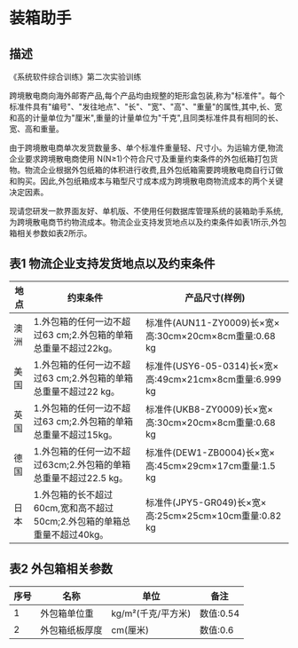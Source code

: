 # 装箱助手

## 描述

《系统软件综合训练》第二次实验训练

跨境散电商向海外邮寄产品,每个产品均由规整的矩形盒包装,称为"标准件"。每个标准件具有"编号"、"发往地点"、"长"、"宽"、"高"、"重量"的属性,其中,长、宽和高的计量单位为"厘米",重量的计量单位为"千克",且同类标准件具有相同的长、宽、高和重量。

由于跨境散电商单次发货数量多、单个标准件重量轻、尺寸小。为运输方便,物流企业要求跨境散电商使用 N(N≥1)个符合尺寸及重量约束条件的外包纸箱打包货物。物流企业根据外包纸箱的体积进行收费,且外包纸箱需要跨境散电商自行订做和购买。因此,外包纸箱成本与箱型尺寸成本成为跨境散电商物流成本的两个关键决定因素。

现请您研发一款界面友好、单机版、不使用任何数据库管理系统的装箱助手系统,为跨境散电商节约物流成本。物流企业支持发货地点以及约束条件如表1所示,外包箱相关参数如表2所示。

## 表1 物流企业支持发货地点以及约束条件

| 地点 | 约束条件 | 产品尺寸(样例) |
|---|---|---|
| 澳洲 | 1.外包箱的任何一边不超过63 cm;2.外包箱的单箱总重量不超过22kg。 | 标准件(AUN11-ZY0009)长×宽×高:30cm×20cm×8cm重量:0.68 kg |
| 美国 | 1.外包箱的任何一边不超过63 cm;2.外包箱的单箱总重量不超过22 kg。 | 标准件(USY6-05-0314)长×宽×高:49cm×21cm×8cm重量:6.999 kg |
| 英国 | 1.外包箱的任何一边不超过63 cm;2.外包箱的单箱总重量不超过15kg。 | 标准件(UKB8-ZY0009)长×宽×高:30cm×20cm×8cm重量:0.68 kg |
| 德国 | 1.外包箱的任何一边不超过63cm;2.外包箱的单箱总重量不超过22.5 kg。 | 标准件(DEW1-ZB0004)长×宽×高:45cm×29cm×17cm重量:1.5 kg |
| 日本 | 1.外包箱的长不超过60cm,宽和高不超过50cm;2.外包箱的单箱总重量不超过40kg。 | 标准件(JPY5-GR049)长×宽×高:25cm×25cm×10cm重量:0.82 kg |

## 表2 外包箱相关参数

| 序号 | 名称 | 单位 | 备注 |
|---|---|---|---|
| 1 | 外包箱单位重 | kg/m²(千克/平方米) | 数值:0.54 |
| 2 | 外包箱纸板厚度 | cm(厘米) | 数值:0.6 |

